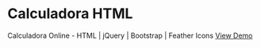 # Calculadora HTML
Calculadora Online - HTML | jQuery | Bootstrap | Feather Icons
<a href="https://calculadora.ar">View Demo</a>
